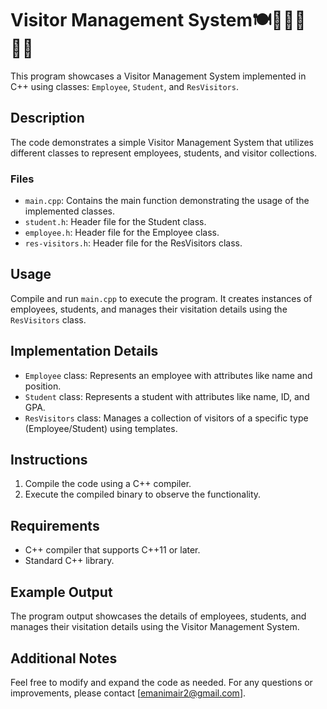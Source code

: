 

# Visitor Management System🍽️👥🚶‍♂️🚶‍♀️

This program showcases a Visitor Management System implemented in C++ using classes: `Employee`, `Student`, and `ResVisitors`.

## Description

The code demonstrates a simple Visitor Management System that utilizes different classes to represent employees, students, and visitor collections. 

### Files

- `main.cpp`: Contains the main function demonstrating the usage of the implemented classes.
- `student.h`: Header file for the Student class.
- `employee.h`: Header file for the Employee class.
- `res-visitors.h`: Header file for the ResVisitors class.

## Usage

Compile and run `main.cpp` to execute the program. It creates instances of employees, students, and manages their visitation details using the `ResVisitors` class.

## Implementation Details

- `Employee` class: Represents an employee with attributes like name and position.
- `Student` class: Represents a student with attributes like name, ID, and GPA.
- `ResVisitors` class: Manages a collection of visitors of a specific type (Employee/Student) using templates.

## Instructions

1. Compile the code using a C++ compiler.
2. Execute the compiled binary to observe the functionality.

## Requirements

- C++ compiler that supports C++11 or later.
- Standard C++ library.

## Example Output

The program output showcases the details of employees, students, and manages their visitation details using the Visitor Management System.

## Additional Notes

Feel free to modify and expand the code as needed. For any questions or improvements, please contact [emanimair2@gmail.com].

